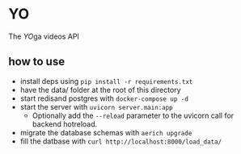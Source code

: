 # YO

The *YO*ga videos API

## how to use

- install deps using `pip install -r requirements.txt`
- have the data/ folder at the root of this directory
- start redisand postgres with `docker-compose up -d`
- start the server with `uvicorn server.main:app`
	- Optionally add the `--reload` parameter to the uvicorn call for backend hotreload.
- migrate the database schemas with `aerich upgrade`
- fill the datbase with `curl http://localhost:8000/load_data/`
